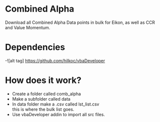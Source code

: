 # Combined Alpha
Download all Combined Alpha Data points in bulk for Eikon, as well as CCR and Value Momentum.

# Dependencies
-![alt tag] https://github.com/hilkoc/vbaDeveloper

# How does it work?
- Create a folder called comb_alpha
- Make a subfolder called data
- In data folder make a .csv called lst_list.csv<br>
  this is where the bulk list goes.
- Use vbaDeveloper addin to import all src files.

